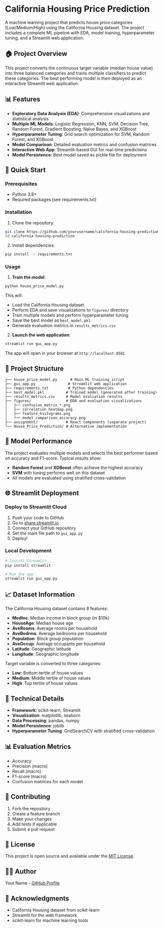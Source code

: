 # California Housing Price Prediction

A machine learning project that predicts house price categories (Low/Medium/High) using the California Housing dataset. The project includes a complete ML pipeline with EDA, model training, hyperparameter tuning, and a Streamlit web application.

## 🏠 Project Overview

This project converts the continuous target variable (median house value) into three balanced categories and trains multiple classifiers to predict these categories. The best performing model is then deployed as an interactive Streamlit web application.

## 📊 Features

- **Exploratory Data Analysis (EDA)**: Comprehensive visualizations and statistical analysis
- **Multiple ML Models**: Logistic Regression, KNN, SVM, Decision Tree, Random Forest, Gradient Boosting, Naive Bayes, and XGBoost
- **Hyperparameter Tuning**: Grid search optimization for SVM, Random Forest, and XGBoost
- **Model Comparison**: Detailed evaluation metrics and confusion matrices
- **Interactive Web App**: Streamlit-based GUI for real-time predictions
- **Model Persistence**: Best model saved as pickle file for deployment

## 🚀 Quick Start

### Prerequisites

- Python 3.8+
- Required packages (see requirements.txt)

### Installation

1. Clone the repository:

```bash
git clone https://github.com/yourusername/california-housing-prediction.git
cd california-housing-prediction
```

2. Install dependencies:

```bash
pip install -r requirements.txt
```

### Usage

1. **Train the model**:

```bash
python house_price_model.py
```

This will:

- Load the California Housing dataset
- Perform EDA and save visualizations to `figures/` directory
- Train multiple models and perform hyperparameter tuning
- Save the best model as `best_model.pkl`
- Generate evaluation metrics in `results_metrics.csv`

2. **Launch the web application**:

```bash
streamlit run gui_app.py
```

The app will open in your browser at `http://localhost:8501`

## 📁 Project Structure

```
├── house_price_model.py      # Main ML training script
├── gui_app.py               # Streamlit web application
├── requirements.txt         # Python dependencies
├── best_model.pkl          # Trained model (generated after training)
├── results_metrics.csv     # Model evaluation results
├── figures/                # EDA and evaluation visualizations
│   ├── confusion_matrix_*.png
│   ├── correlation_heatmap.png
│   ├── feature_histograms.png
│   └── model_comparison_accuracy.png
├── assignment/             # React components (separate project)
└── House_Price_Prediction/ # Alternative implementation
```

## 🎯 Model Performance

The project evaluates multiple models and selects the best performer based on accuracy and F1-score. Typical results show:

- **Random Forest** and **XGBoost** often achieve the highest accuracy
- **SVM** with tuning performs well on this dataset
- All models are evaluated using stratified cross-validation

## 🌐 Streamlit Deployment

### Deploy to Streamlit Cloud

1. Push your code to GitHub
2. Go to [share.streamlit.io](https://share.streamlit.io)
3. Connect your GitHub repository
4. Set the main file path to `gui_app.py`
5. Deploy!

### Local Development

```bash
# Install Streamlit
pip install streamlit

# Run the app
streamlit run gui_app.py
```

## 📈 Dataset Information

The California Housing dataset contains 8 features:

- **MedInc**: Median income in block group (in $10k)
- **HouseAge**: Median house age
- **AveRooms**: Average rooms per household
- **AveBedrms**: Average bedrooms per household
- **Population**: Block group population
- **AveOccup**: Average occupants per household
- **Latitude**: Geographic latitude
- **Longitude**: Geographic longitude

Target variable is converted to three categories:

- **Low**: Bottom tertile of house values
- **Medium**: Middle tertile of house values
- **High**: Top tertile of house values

## 🔧 Technical Details

- **Framework**: scikit-learn, Streamlit
- **Visualization**: matplotlib, seaborn
- **Data Processing**: pandas, numpy
- **Model Persistence**: joblib
- **Hyperparameter Tuning**: GridSearchCV with stratified cross-validation

## 📊 Evaluation Metrics

- Accuracy
- Precision (macro)
- Recall (macro)
- F1-score (macro)
- Confusion matrices for each model

## 🤝 Contributing

1. Fork the repository
2. Create a feature branch
3. Make your changes
4. Add tests if applicable
5. Submit a pull request

## 📄 License

This project is open source and available under the [MIT License](LICENSE).

## 👨‍💻 Author

Your Name - [GitHub Profile](https://github.com/yourusername)

## 🙏 Acknowledgments

- California Housing dataset from scikit-learn
- Streamlit for the web framework
- scikit-learn for machine learning tools
